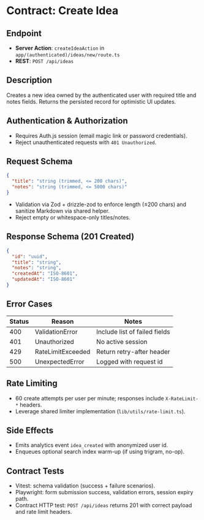 # Contract: Create Idea

## Endpoint
- **Server Action**: `createIdeaAction` in `app/(authenticated)/ideas/new/route.ts`
- **REST**: `POST /api/ideas`

## Description
Creates a new idea owned by the authenticated user with required title and notes fields. Returns the persisted record for optimistic UI updates.

## Authentication & Authorization
- Requires Auth.js session (email magic link or password credentials).
- Reject unauthenticated requests with `401 Unauthorized`.

## Request Schema
```json
{
  "title": "string (trimmed, <= 200 chars)",
  "notes": "string (trimmed, <= 5000 chars)"
}
```
- Validation via Zod + drizzle-zod to enforce length (≤200 chars) and sanitize Markdown via shared helper.
- Reject empty or whitespace-only titles/notes.

## Response Schema (201 Created)
```json
{
  "id": "uuid",
  "title": "string",
  "notes": "string",
  "createdAt": "ISO-8601",
  "updatedAt": "ISO-8601"
}
```

## Error Cases
| Status | Reason | Notes |
|--------|--------|-------|
| 400 | ValidationError | Include list of failed fields |
| 401 | Unauthorized | No active session |
| 429 | RateLimitExceeded | Return retry-after header |
| 500 | UnexpectedError | Logged with request id |

## Rate Limiting
- 60 create attempts per user per minute; responses include `X-RateLimit-*` headers.
- Leverage shared limiter implementation (`lib/utils/rate-limit.ts`).

## Side Effects
- Emits analytics event `idea_created` with anonymized user id.
- Enqueues optional search index warm-up (if using trigram, no-op).

## Contract Tests
- Vitest: schema validation (success + failure scenarios).
- Playwright: form submission success, validation errors, session expiry path.
- Contract HTTP test: `POST /api/ideas` returns 201 with correct payload and rate limit headers.
